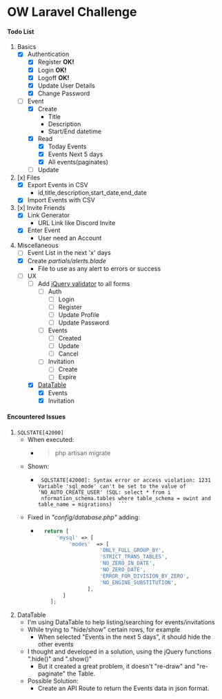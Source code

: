 # OW Laravel Challenge
#### Todo List
1. Basics
    - [x] Authentication
        - [x] Register __OK!__
        - [x] Login __OK!__
        - [x] Logoff __OK!__
        - [x] Update User Details
        - [x] Change Password
    - [ ] Event
        - [x] Create
            - Title
            - Description
            - Start/End datetime
        - [x] Read
            - [X] Today Events
            - [X] Events Next 5 days
            - [x] All events(paginates)
        - [ ] Update
2. [x] Files
    - [x] Export Events in CSV
        - id,title,description,start_date,end_date
    - [x] Import Events with CSV
3. [x] Invite Friends
    - [x] Link Generator
        - URL Link like Discord Invite
    - [x] Enter Event
        - User need an Account
4. Miscellaneous
    - [ ] Event List in the next 'x' days
    - [x] Create _partials/alerts.blade_
        - File to use as any alert to errors or success
    - [ ] UX
        - [ ] Add [jQuery validator](https://jqueryvalidation.org/) to all forms
            - [ ] Auth
                - [ ] Login
                - [ ] Register
                - [ ] Update Profile
                - [ ] Update Password
            - [ ] Events
                - [ ] Created
                - [ ] Update
                - [ ] Cancel
            - [ ] Invitation
                - [ ] Create
                - [ ] Expire
        - [x] [DataTable](https://datatables.net/)
            - [x] Events
            - [x] Invitation
#### Encountered Issues
1. ``SQLSTATE[42000]``
    - When executed:
        - > php artisan migrate
    - Shown:
        - ```[Illuminate\Database\QueryException]                                                                                                                  
           SQLSTATE[42000]: Syntax error or access violation: 1231 Variable 'sql_mode' can't be set to the value of 'NO_AUTO_CREATE_USER' (SQL: select * from i  
           nformation_schema.tables where table_schema = owint and table_name = migrations)  ```
    - Fixed in _"config/database.php"_ adding:
        - ```php
            return [
                'mysql' => [
                    'modes'  => [
                              'ONLY_FULL_GROUP_BY',
                              'STRICT_TRANS_TABLES',
                              'NO_ZERO_IN_DATE',
                              'NO_ZERO_DATE',
                              'ERROR_FOR_DIVISION_BY_ZERO',
                              'NO_ENGINE_SUBSTITUTION',
                          ],
                  ]
              ];
          ```
2. DataTable
    - I'm using DataTable to help listing/searching for events/invitations
    - While trying to "hide/show" certain rows, for example
        - When selected "Events in the next 5 days", it should hide the other events
    - I thought and developed in a solution, using the jQuery functions ".hide()" and ".show()"
        - But it created a great problem, it doesn't "re-draw" and "re-paginate" the Table.
    - Possible Solution:
        - Create an API Route to return the Events data in json format.